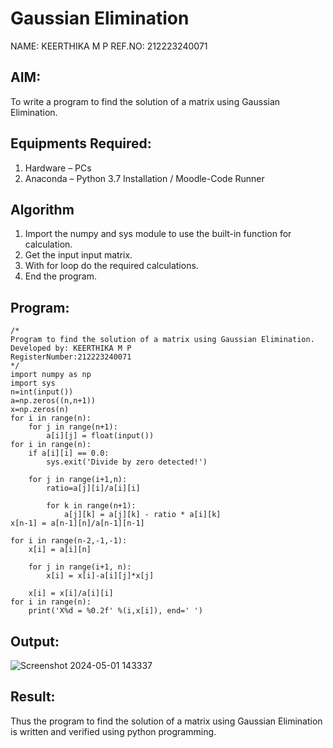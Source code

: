 # Gaussian Elimination
NAME: KEERTHIKA M P
REF.NO: 212223240071

## AIM:
To write a program to find the solution of a matrix using Gaussian Elimination.

## Equipments Required:
1. Hardware – PCs
2. Anaconda – Python 3.7 Installation / Moodle-Code Runner

## Algorithm
1. Import the numpy and sys module to use the built-in function for calculation.
2. Get the input input matrix.
3. With for loop do the required calculations.
4. End the program.

## Program:
```
/*
Program to find the solution of a matrix using Gaussian Elimination.
Developed by: KEERTHIKA M P
RegisterNumber:212223240071
*/
import numpy as np
import sys
n=int(input())
a=np.zeros((n,n+1))
x=np.zeros(n)
for i in range(n):
    for j in range(n+1):
        a[i][j] = float(input())
for i in range(n):
    if a[i][i] == 0.0:
        sys.exit('Divide by zero detected!')
        
    for j in range(i+1,n):
        ratio=a[j][i]/a[i][i]
        
        for k in range(n+1):
            a[j][k] = a[j][k] - ratio * a[i][k]
x[n-1] = a[n-1][n]/a[n-1][n-1]

for i in range(n-2,-1,-1):
    x[i] = a[i][n]
    
    for j in range(i+1, n):
        x[i] = x[i]-a[i][j]*x[j]
        
    x[i] = x[i]/a[i][i]
for i in range(n):
    print('X%d = %0.2f' %(i,x[i]), end=' ')
```

## Output:


![Screenshot 2024-05-01 143337](https://github.com/SaiVishal1105/Gaussian/assets/162658262/09020275-eae2-4eee-80e3-80f296ff36e8)

## Result:
Thus the program to find the solution of a matrix using Gaussian Elimination is written and verified using python programming.


